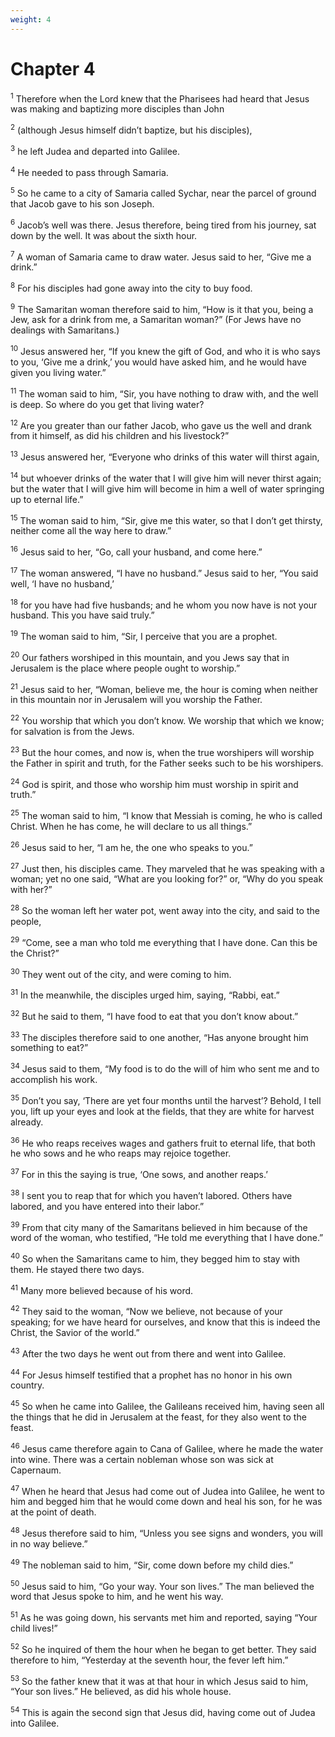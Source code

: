 ```yaml
---
weight: 4
---
```


# Chapter 4

<sup>1</sup> Therefore when the Lord knew that the Pharisees had heard that Jesus was making and baptizing more disciples than John 

<sup>2</sup> (although Jesus himself didn’t baptize, but his disciples), 

<sup>3</sup> he left Judea and departed into Galilee. 

<sup>4</sup> He needed to pass through Samaria. 

<sup>5</sup> So he came to a city of Samaria called Sychar, near the parcel of ground that Jacob gave to his son Joseph. 

<sup>6</sup> Jacob’s well was there. Jesus therefore, being tired from his journey, sat down by the well. It was about the sixth hour. 

<sup>7</sup> A woman of Samaria came to draw water. Jesus said to her, “Give me a drink.” 

<sup>8</sup> For his disciples had gone away into the city to buy food. 

<sup>9</sup> The Samaritan woman therefore said to him, “How is it that you, being a Jew, ask for a drink from me, a Samaritan woman?” (For Jews have no dealings with Samaritans.) 

<sup>10</sup> Jesus answered her, “If you knew the gift of God, and who it is who says to you, ‘Give me a drink,’ you would have asked him, and he would have given you living water.” 

<sup>11</sup> The woman said to him, “Sir, you have nothing to draw with, and the well is deep. So where do you get that living water? 

<sup>12</sup> Are you greater than our father Jacob, who gave us the well and drank from it himself, as did his children and his livestock?” 

<sup>13</sup> Jesus answered her, “Everyone who drinks of this water will thirst again, 

<sup>14</sup> but whoever drinks of the water that I will give him will never thirst again; but the water that I will give him will become in him a well of water springing up to eternal life.” 

<sup>15</sup> The woman said to him, “Sir, give me this water, so that I don’t get thirsty, neither come all the way here to draw.” 

<sup>16</sup> Jesus said to her, “Go, call your husband, and come here.” 

<sup>17</sup> The woman answered, “I have no husband.” Jesus said to her, “You said well, ‘I have no husband,’ 

<sup>18</sup> for you have had five husbands; and he whom you now have is not your husband. This you have said truly.” 

<sup>19</sup> The woman said to him, “Sir, I perceive that you are a prophet. 

<sup>20</sup> Our fathers worshiped in this mountain, and you Jews say that in Jerusalem is the place where people ought to worship.” 

<sup>21</sup> Jesus said to her, “Woman, believe me, the hour is coming when neither in this mountain nor in Jerusalem will you worship the Father. 

<sup>22</sup> You worship that which you don’t know. We worship that which we know; for salvation is from the Jews. 

<sup>23</sup> But the hour comes, and now is, when the true worshipers will worship the Father in spirit and truth, for the Father seeks such to be his worshipers. 

<sup>24</sup> God is spirit, and those who worship him must worship in spirit and truth.” 

<sup>25</sup> The woman said to him, “I know that Messiah is coming, he who is called Christ. When he has come, he will declare to us all things.” 

<sup>26</sup> Jesus said to her, “I am he, the one who speaks to you.” 

<sup>27</sup> Just then, his disciples came. They marveled that he was speaking with a woman; yet no one said, “What are you looking for?” or, “Why do you speak with her?” 

<sup>28</sup> So the woman left her water pot, went away into the city, and said to the people, 

<sup>29</sup> “Come, see a man who told me everything that I have done. Can this be the Christ?” 

<sup>30</sup> They went out of the city, and were coming to him. 

<sup>31</sup> In the meanwhile, the disciples urged him, saying, “Rabbi, eat.” 

<sup>32</sup> But he said to them, “I have food to eat that you don’t know about.” 

<sup>33</sup> The disciples therefore said to one another, “Has anyone brought him something to eat?” 

<sup>34</sup> Jesus said to them, “My food is to do the will of him who sent me and to accomplish his work. 

<sup>35</sup> Don’t you say, ‘There are yet four months until the harvest’? Behold, I tell you, lift up your eyes and look at the fields, that they are white for harvest already. 

<sup>36</sup> He who reaps receives wages and gathers fruit to eternal life, that both he who sows and he who reaps may rejoice together. 

<sup>37</sup> For in this the saying is true, ‘One sows, and another reaps.’ 

<sup>38</sup> I sent you to reap that for which you haven’t labored. Others have labored, and you have entered into their labor.” 

<sup>39</sup> From that city many of the Samaritans believed in him because of the word of the woman, who testified, “He told me everything that I have done.” 

<sup>40</sup> So when the Samaritans came to him, they begged him to stay with them. He stayed there two days. 

<sup>41</sup> Many more believed because of his word. 

<sup>42</sup> They said to the woman, “Now we believe, not because of your speaking; for we have heard for ourselves, and know that this is indeed the Christ, the Savior of the world.” 

<sup>43</sup> After the two days he went out from there and went into Galilee. 

<sup>44</sup> For Jesus himself testified that a prophet has no honor in his own country. 

<sup>45</sup> So when he came into Galilee, the Galileans received him, having seen all the things that he did in Jerusalem at the feast, for they also went to the feast. 

<sup>46</sup> Jesus came therefore again to Cana of Galilee, where he made the water into wine. There was a certain nobleman whose son was sick at Capernaum. 

<sup>47</sup> When he heard that Jesus had come out of Judea into Galilee, he went to him and begged him that he would come down and heal his son, for he was at the point of death. 

<sup>48</sup> Jesus therefore said to him, “Unless you see signs and wonders, you will in no way believe.” 

<sup>49</sup> The nobleman said to him, “Sir, come down before my child dies.” 

<sup>50</sup> Jesus said to him, “Go your way. Your son lives.” The man believed the word that Jesus spoke to him, and he went his way. 

<sup>51</sup> As he was going down, his servants met him and reported, saying “Your child lives!” 

<sup>52</sup> So he inquired of them the hour when he began to get better. They said therefore to him, “Yesterday at the seventh hour, the fever left him.” 

<sup>53</sup> So the father knew that it was at that hour in which Jesus said to him, “Your son lives.” He believed, as did his whole house. 

<sup>54</sup> This is again the second sign that Jesus did, having come out of Judea into Galilee. 


